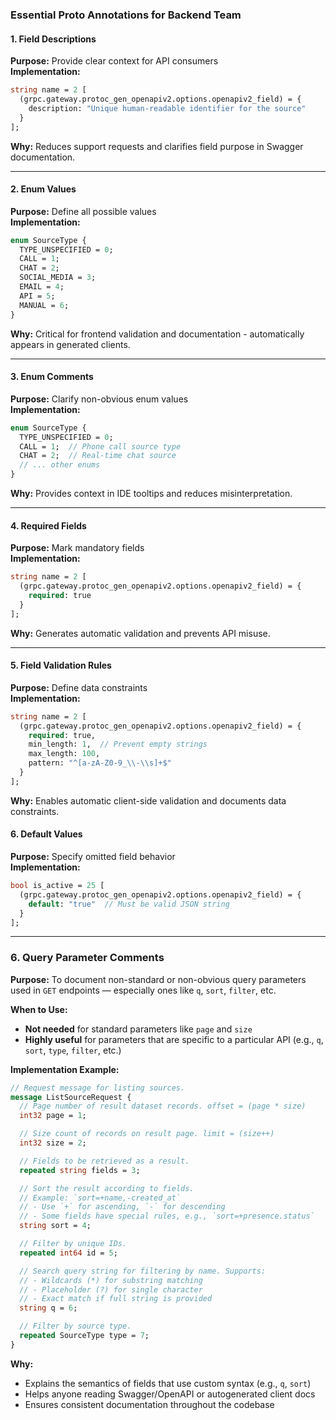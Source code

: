 ### Essential Proto Annotations for Backend Team

#### 1. Field Descriptions
**Purpose:** Provide clear context for API consumers  
**Implementation:**
```protobuf
string name = 2 [
  (grpc.gateway.protoc_gen_openapiv2.options.openapiv2_field) = {
    description: "Unique human-readable identifier for the source"
  }
];
```
**Why:** Reduces support requests and clarifies field purpose in Swagger documentation.

---

#### 2. Enum Values
**Purpose:** Define all possible values  
**Implementation:**
```protobuf
enum SourceType {
  TYPE_UNSPECIFIED = 0;
  CALL = 1;
  CHAT = 2;
  SOCIAL_MEDIA = 3;
  EMAIL = 4;
  API = 5;
  MANUAL = 6;
}
```
**Why:** Critical for frontend validation and documentation - automatically appears in generated clients.

---

#### 3. Enum Comments
**Purpose:** Clarify non-obvious enum values  
**Implementation:**
```protobuf
enum SourceType {
  TYPE_UNSPECIFIED = 0;
  CALL = 1;  // Phone call source type
  CHAT = 2;  // Real-time chat source
  // ... other enums
}
```
**Why:** Provides context in IDE tooltips and reduces misinterpretation.

---

#### 4. Required Fields
**Purpose:** Mark mandatory fields  
**Implementation:**
```protobuf
string name = 2 [
  (grpc.gateway.protoc_gen_openapiv2.options.openapiv2_field) = {
    required: true
  }
];
```
**Why:** Generates automatic validation and prevents API misuse.

---

#### 5. Field Validation Rules
**Purpose:** Define data constraints  
**Implementation:**
```protobuf
string name = 2 [
  (grpc.gateway.protoc_gen_openapiv2.options.openapiv2_field) = {
    required: true,
    min_length: 1,  // Prevent empty strings
    max_length: 100,
    pattern: "^[a-zA-Z0-9_\\-\\s]+$"
  }
];
```
**Why:** Enables automatic client-side validation and documents data constraints.

#### 6. Default Values
**Purpose:** Specify omitted field behavior  
**Implementation:**
```protobuf
bool is_active = 25 [
  (grpc.gateway.protoc_gen_openapiv2.options.openapiv2_field) = {
    default: "true"  // Must be valid JSON string
  }
];
```

---

### 6. Query Parameter Comments

**Purpose:**
To document non-standard or non-obvious query parameters used in `GET` endpoints — especially ones like `q`, `sort`, `filter`, etc.

**When to Use:**

* **Not needed** for standard parameters like `page` and `size`
* **Highly useful** for parameters that are specific to a particular API (e.g., `q`, `sort`, `type`, `filter`, etc.)

**Implementation Example:**

```protobuf
// Request message for listing sources.
message ListSourceRequest {
  // Page number of result dataset records. offset = (page * size)
  int32 page = 1;

  // Size count of records on result page. limit = (size++)
  int32 size = 2;

  // Fields to be retrieved as a result.
  repeated string fields = 3;

  // Sort the result according to fields.
  // Example: `sort=+name,-created_at`
  // - Use `+` for ascending, `-` for descending
  // - Some fields have special rules, e.g., `sort=+presence.status`
  string sort = 4;

  // Filter by unique IDs.
  repeated int64 id = 5;

  // Search query string for filtering by name. Supports:
  // - Wildcards (*) for substring matching
  // - Placeholder (?) for single character
  // - Exact match if full string is provided
  string q = 6;

  // Filter by source type.
  repeated SourceType type = 7;
}
```

**Why:**

* Explains the semantics of fields that use custom syntax (e.g., `q`, `sort`)
* Helps anyone reading Swagger/OpenAPI or autogenerated client docs
* Ensures consistent documentation throughout the codebase
